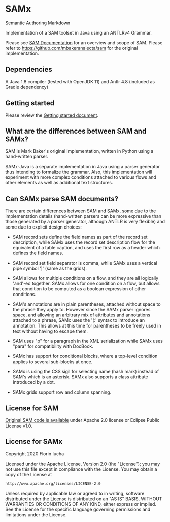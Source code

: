 SAMx
====

Semantic Authoring Markdown

Implementation of a SAM toolset in Java using an ANTLRv4 Grammar.

Please see [SAM Documentation](https://mbakeranalecta.github.io/sam/) for 
an overview and scope of SAM. Please refer to
https://github.com/mbakeranalecta/sam for the original implementation.

Dependencies
------------

A Java 1.8 compiler (tested with OpenJDK 11) and Antlr 4.8 (included as Gradle
dependency)


Getting started
---------------

Please review the [Getting started document](doc/getting_started.md).


What are the differences between SAM and SAMx?
----------------------------------------------

SAM is Mark Baker's original implementation, written in Python using a
hand-written parser.

SAMx-Java is a separate implementation in Java using a parser generator thus
intending to formalize the grammar. Also, this implementation will experiment
with more complex conditions attached to various flows and other elements as
well as additional text structures.


Can SAMx parse SAM documents?
-----------------------------

There are certain differences between SAM and SAMx, some due to the
implementation details (hand-written parsers can be more expressive than
those generated by a parser generator, although ANTLR is very flexible) and
some due to explicit design choices:

* SAM record sets define the field names as part of the record set
description, while SAMx uses the record set description flow for the
equivalent of a table caption, and uses the first row as a header which
defines the field names.

* SAM record set field separator is comma, while SAMx uses a vertical pipe
symbol '|' (same as the grids).

* SAM allows for multiple conditions on a flow, and they are all logically
'and'-ed together. SAMx allows for one condition on a flow, but allows that
condition to be computed as a boolean expression of other conditions.

* SAM's annotations are in plain parentheses, attached without space to the
phrase they apply to. However since the SAMx parser ignores space, and
allowing an arbitrary mix of attributes and annotations attached to a phrase,
SAMx uses the '(:' syntax to introduce an annotation. This allows at this time
for parentheses to be freely used in text without having to escape them.

* SAM uses "p" for a paragraph in the XML serialization while SAMx uses "para"
for compatibility with DocBook.

* SAMx has support for conditional blocks, where a top-level condition 
applies to several sub-blocks at once.

* SAMx is using the CSS sigil for selecting name (hash mark) instead of SAM's
which is an asterisk. SAMx also supports a class attribute introduced by a dot.

* SAMx grids support row and column spanning.


License for SAM
---------------

[Original SAM code is available](https://github.com/mbakeranalecta/sam/blob/master/license.txt)
under Apache 2.0 license or Eclipse Public License v1.0.

License for SAMx
----------------

Copyright 2020 Florin Iucha

Licensed under the Apache License, Version 2.0 (the "License");
you may not use this file except in compliance with the License.
You may obtain a copy of the License at

    http://www.apache.org/licenses/LICENSE-2.0

Unless required by applicable law or agreed to in writing, software
distributed under the License is distributed on an "AS IS" BASIS,
WITHOUT WARRANTIES OR CONDITIONS OF ANY KIND, either express or implied.
See the License for the specific language governing permissions and
limitations under the License.
